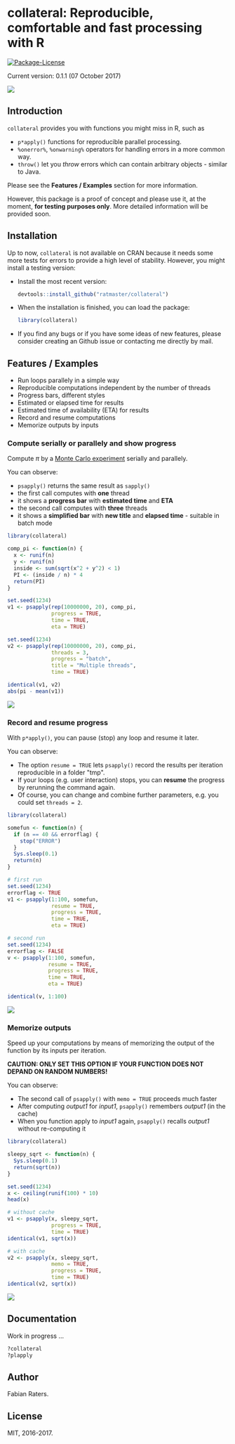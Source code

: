 # collateral: Reproducible, comfortable and fast processing with R
[![Package-License](https://img.shields.io/github/license/mashape/apistatus.svg)](https://opensource.org/licenses/MIT)

Current version: 0.1.1 (07 October 2017)

![](vignettes/pi_progress.gif)


## Introduction

`collateral` provides you with functions you might miss in R, such as

- `p*apply()` functions for reproducible parallel processing.
- `%onerror%`, `%onwarning%` operators for handling errors in a more common way.
- `throw()` let you _throw_ errors which can contain arbitrary objects - similar to Java.

Please see the **Features / Examples** section for more information.

However, this package is a proof of concept and please use it, at the moment, **for testing purposes only**. More detailed information will be provided soon.


## Installation

Up to now, `collateral` is not available on CRAN because it needs some more tests for errors to provide a high level of stability. However, you might install a testing version:

- Install the most recent version:

    ```r
    devtools::install_github("ratmaster/collateral")
    ```

- When the installation is finished, you can load the package:

    ```r
    library(collateral)
    ```

- If you find any bugs or if you have some ideas of new features, please
  consider creating an Github issue or contacting me directly by mail.


## Features / Examples

- Run loops parallely in a simple way
- Reproducible computations independent by the number of threads
- Progress bars, different styles
- Estimated or elapsed time for results
- Estimated time of availability (ETA) for results
- Record and resume computations
- Memorize outputs by inputs

### Compute serially or parallely and show progress

Compute $\pi$ by a [Monte Carlo experiment](https://en.wikipedia.org/wiki/Monte_Carlo_method) serially and parallely.

You can observe:

- `psapply()` returns the same result as `sapply()`
- the first call computes with **one** thread
- it shows a **progress bar** with **estimated time** and **ETA**
- the second call computes with **three** threads
- it shows a **simplified bar** with **new title** and **elapsed time** - suitable in batch mode

```r
library(collateral)

comp_pi <- function(n) {
  x <- runif(n)
  y <- runif(n)
  inside <- sum(sqrt(x^2 + y^2) < 1)
  PI <- (inside / n) * 4
  return(PI)
}

set.seed(1234)
v1 <- psapply(rep(10000000, 20), comp_pi,
              progress = TRUE,
              time = TRUE,
              eta = TRUE)

set.seed(1234)
v2 <- psapply(rep(10000000, 20), comp_pi,
              threads = 3,
              progress = "batch",
              title = "Multiple threads",
              time = TRUE)

identical(v1, v2)
abs(pi - mean(v1))
```

![](vignettes/pi_progress.gif)


### Record and resume progress

With `p*apply()`, you can pause (stop) any loop and resume it later.

You can observe:

- The option `resume = TRUE` lets `psapply()` record the results per iteration reproducible in a folder "tmp".
- If your loops (e.g. user interaction) stops, you can **resume** the progress by rerunning the command again.
- Of course, you can change and combine further parameters, e.g. you could set `threads = 2`.

```r
library(collateral)

somefun <- function(n) {
  if (n == 40 && errorflag) {
    stop("ERROR")
  }
  Sys.sleep(0.1)
  return(n)
}

# first run
set.seed(1234)
errorflag <- TRUE
v1 <- psapply(1:100, somefun,
              resume = TRUE,
              progress = TRUE,
              time = TRUE,
              eta = TRUE)

# second run
set.seed(1234)
errorflag <- FALSE
v <- psapply(1:100, somefun,
             resume = TRUE,
             progress = TRUE,
             time = TRUE,
             eta = TRUE)

identical(v, 1:100)
```

![](vignettes/resume.gif)


### Memorize outputs

Speed up your computations by means of memorizing the output of the function by its inputs per iteration.

**CAUTION: ONLY SET THIS OPTION IF YOUR FUNCTION DOES NOT DEPAND ON RANDOM NUMBERS!**

You can observe:

- The second call of `psapply()` with `memo = TRUE` proceeds much faster
- After computing _output1_ for _input1_, `psapply()` remembers _output1_ (in the cache)
- When you function apply to _input1_ again, `psapply()` recalls _output1_ without re-computing it

```r
library(collateral)

sleepy_sqrt <- function(n) {
  Sys.sleep(0.1)
  return(sqrt(n))
}

set.seed(1234)
x <- ceiling(runif(100) * 10)
head(x)

# without cache
v1 <- psapply(x, sleepy_sqrt,
              progress = TRUE,
              time = TRUE)
identical(v1, sqrt(x))

# with cache
v2 <- psapply(x, sleepy_sqrt,
              memo = TRUE,
              progress = TRUE,
              time = TRUE)
identical(v2, sqrt(x))
```

![](vignettes/memo.gif)


## Documentation

Work in progress ...

```r
?collateral
?plapply
```

## Author

Fabian Raters.


## License

MIT, 2016-2017.
